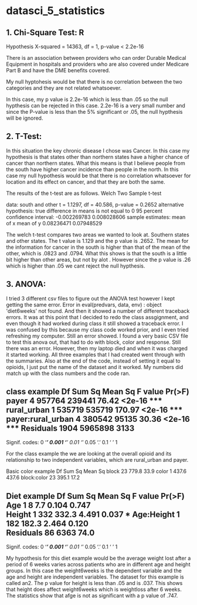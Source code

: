# datasci_5_statistics

## 1. Chi-Square Test: R 
Hypothesis 
X-squared = 14363, df = 1, p-value < 2.2e-16

There is an association between providers who can order Durable Medical Equipment in hospitals  and providers who are also covered under Medicare Part B and have the DME benefits covered. 

My null hyptohesis would be that there is no correlation between the two categories and they are not related whatsoever. 

In this case, my p value is 2.2e-16 which is less than .05 so the null hypthesis can be rejected in this case. 2.2e-16 is a very small number and since the P-value is less than the 5% significant or .05, the null hypthesis will be ignored.

## 2. T-Test:

In this situation the key chronic disease I chose was Cancer. In this case my hypothesis is that states other than northern states have a higher chance of cancer than northern states. What this means is that I believe people from the south have higher cancer incidence than people in the north. In this case my null hypothesis would be that there is no correlation whatsoever for location and its effect on cancer, and that they are both the same. 

The results of the t-test are as follows.
	Welch Two Sample t-test

data:  south and other
t = 1.1297, df = 40.586, p-value = 0.2652
alternative hypothesis: true difference in means is not equal to 0
95 percent confidence interval:
 -0.002269783  0.008028606
sample estimates:
 mean of x  mean of y 
0.08236471 0.07948529 


The welch t-test compares two areas we wanted to look at. Southern states and other states. The t value is 1.129 and the p value is .2652. The mean for the information for cancer in the south is higher than that of the mean of the other, which is .0823 and .0794. What this shows is that the south is a little bit higher than other areas, but not by alot . However since the p value is .26 which is  higher than .05 we cant reject the null hypthesis. 



## 3. ANOVA:

I tried 3 different csv files to figure out the ANOVA test however I kept getting the same error. Error in eval(predvars, data, env) : object 'diet6weeks' not found. And then it showed a number of different traceback errors. It was at this point that I decided to redo the class assgignment, and even though it had worked during class it still showed a traceback error. I was confused by this because my class code worked prior, and I even tried refreshing my computer. Still an error showed. I found a very basic CSV file to test this anova out, that had to do with block, color and response. Still there was an error. However, then my laptop died and when it was charged it started working. All three examples that I had created went through with the summaries.  Also at the end of the code, instead of setting it equal to opioids, I just put the name of the dataset and it worked. My numbers did match up with the class numbers and the code ran. 

class example 
Df  Sum Sq Mean Sq F value Pr(>F)    
payer                4  957764  239441   76.42 <2e-16 ***
rural_urban          1  535719  535719  170.97 <2e-16 ***
payer:rural_urban    4  380542   95135   30.36 <2e-16 ***
Residuals         1904 5965898    3133                   
---
Signif. codes:  0 ‘***’ 0.001 ‘**’ 0.01 ‘*’ 0.05 ‘.’ 0.1 ‘ ’ 1

For the class example the we are looking at the overall opioid and its relationship to two independent variables, which are rural_urban and payer. 

Basic color example 
Df Sum Sq Mean Sq
block       23  779.8    33.9
color        1  437.6   437.6
block:color 23  395.1    17.2

Diet example 
Df Sum Sq Mean Sq F value Pr(>F)  
Age          1      8     7.7   0.104  0.747  
Height       1    332   332.3   4.491  0.037 *
Age:Height   1    182   182.3   2.464  0.120  
Residuals   86   6363    74.0                 
---
Signif. codes:  0 ‘***’ 0.001 ‘**’ 0.01 ‘*’ 0.05 ‘.’ 0.1 ‘ ’ 1

My hypothesis for this diet example would be the average weight lost after a period of 6 weeks varies across patients who are in different age and height groups. In this case the weight6weeks is the dependent variable and the age and height are independent variables.  The dataset for this example is called an2. The p value for height is less than .05 and is .037. This shows that height does affect weight6weeks which is weightloss after 6 weeks. The statistics show that afge is not as significant with a p value of .747. 











